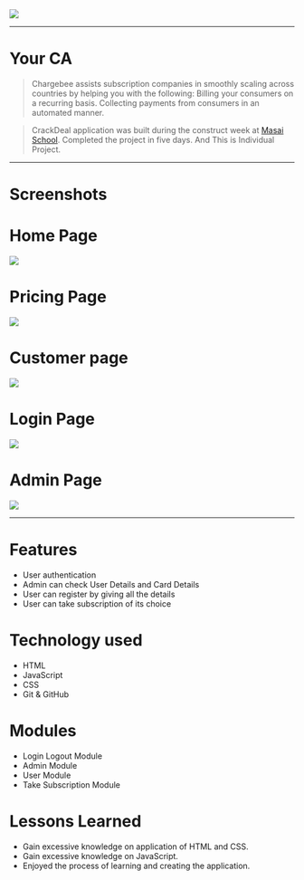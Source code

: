 <img src="https://i.postimg.cc/13YTtmtG/your.jpg" />

<hr />

<h1>Your CA</h1>

> Chargebee assists subscription companies in smoothly scaling across countries by helping you with the following: Billing your consumers on a recurring basis. Collecting payments from consumers in an automated manner.

> CrackDeal application was built during the construct week at [Masai School](https://masaischool.com/). Completed the project in five days. And This is Individual Project.

<hr/>

<h1>Screenshots</h1>

<h1>Home Page</h1>
<img src="https://i.postimg.cc/SKwcJMK2/Screenshot-2023-03-24-162011.png" />

<h1>Pricing Page</h1>
<img src="https://i.postimg.cc/9ftc73md/Screenshot-2023-03-24-162206.png" />

<h1>Customer page</h1>
<img src="https://i.postimg.cc/zfS0Z77D/Screenshot-2023-03-24-162615.png" />

<h1>Login Page</h1>
<img src="https://i.postimg.cc/yYHhBcJk/Screenshot-2023-03-24-162715.png" />

<h1>Admin Page</h1>
<img src="https://i.postimg.cc/zf54gVPB/Screenshot-2023-03-24-162930.png" />

<hr />

# Features

- User authentication
- Admin can check User Details and Card Details
- User can register by giving all the details
- User can take subscription of its choice

# Technology used

- HTML
- JavaScript
- CSS
- Git & GitHub

# Modules

- Login Logout Module
- Admin Module
- User Module
- Take Subscription Module

# Lessons Learned

- Gain excessive knowledge on application of HTML and CSS.
- Gain excessive knowledge on JavaScript.
- Enjoyed the process of learning and creating the application.
